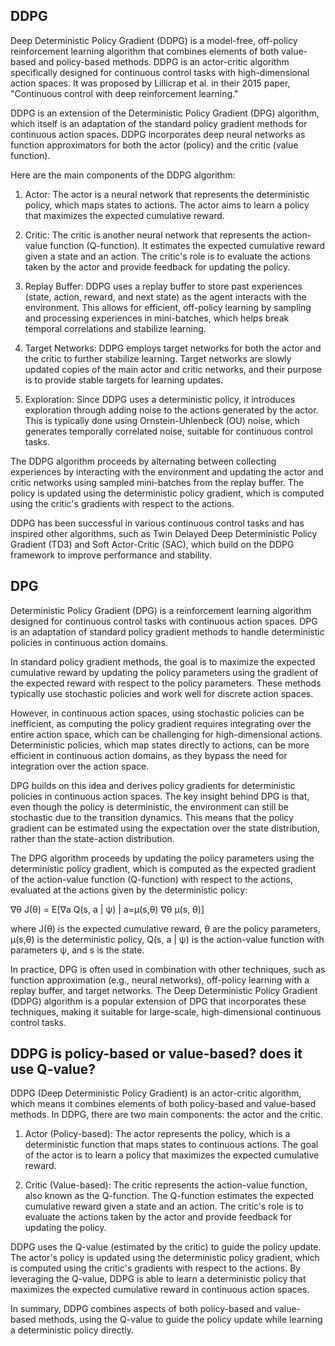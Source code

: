 ## DDPG
Deep Deterministic Policy Gradient (DDPG) is a model-free, off-policy reinforcement learning algorithm that combines elements of both value-based and policy-based methods. DDPG is an actor-critic algorithm specifically designed for continuous control tasks with high-dimensional action spaces. It was proposed by Lillicrap et al. in their 2015 paper, "Continuous control with deep reinforcement learning."

DDPG is an extension of the Deterministic Policy Gradient (DPG) algorithm, which itself is an adaptation of the standard policy gradient methods for continuous action spaces. DDPG incorporates deep neural networks as function approximators for both the actor (policy) and the critic (value function).

Here are the main components of the DDPG algorithm:

1. Actor: The actor is a neural network that represents the deterministic policy, which maps states to actions. The actor aims to learn a policy that maximizes the expected cumulative reward.

2. Critic: The critic is another neural network that represents the action-value function (Q-function). It estimates the expected cumulative reward given a state and an action. The critic's role is to evaluate the actions taken by the actor and provide feedback for updating the policy.

3. Replay Buffer: DDPG uses a replay buffer to store past experiences (state, action, reward, and next state) as the agent interacts with the environment. This allows for efficient, off-policy learning by sampling and processing experiences in mini-batches, which helps break temporal correlations and stabilize learning.

4. Target Networks: DDPG employs target networks for both the actor and the critic to further stabilize learning. Target networks are slowly updated copies of the main actor and critic networks, and their purpose is to provide stable targets for learning updates.

5. Exploration: Since DDPG uses a deterministic policy, it introduces exploration through adding noise to the actions generated by the actor. This is typically done using Ornstein-Uhlenbeck (OU) noise, which generates temporally correlated noise, suitable for continuous control tasks.

The DDPG algorithm proceeds by alternating between collecting experiences by interacting with the environment and updating the actor and critic networks using sampled mini-batches from the replay buffer. The policy is updated using the deterministic policy gradient, which is computed using the critic's gradients with respect to the actions.

DDPG has been successful in various continuous control tasks and has inspired other algorithms, such as Twin Delayed Deep Deterministic Policy Gradient (TD3) and Soft Actor-Critic (SAC), which build on the DDPG framework to improve performance and stability.

## DPG
Deterministic Policy Gradient (DPG) is a reinforcement learning algorithm designed for continuous control tasks with continuous action spaces. DPG is an adaptation of standard policy gradient methods to handle deterministic policies in continuous action domains.

In standard policy gradient methods, the goal is to maximize the expected cumulative reward by updating the policy parameters using the gradient of the expected reward with respect to the policy parameters. These methods typically use stochastic policies and work well for discrete action spaces.

However, in continuous action spaces, using stochastic policies can be inefficient, as computing the policy gradient requires integrating over the entire action space, which can be challenging for high-dimensional actions. Deterministic policies, which map states directly to actions, can be more efficient in continuous action domains, as they bypass the need for integration over the action space.

DPG builds on this idea and derives policy gradients for deterministic policies in continuous action spaces. The key insight behind DPG is that, even though the policy is deterministic, the environment can still be stochastic due to the transition dynamics. This means that the policy gradient can be estimated using the expectation over the state distribution, rather than the state-action distribution.

The DPG algorithm proceeds by updating the policy parameters using the deterministic policy gradient, which is computed as the expected gradient of the action-value function (Q-function) with respect to the actions, evaluated at the actions given by the deterministic policy:

∇θ J(θ) = E[∇a Q(s, a | ψ) | a=μ(s,θ) ∇θ μ(s, θ)]

where J(θ) is the expected cumulative reward, θ are the policy parameters, μ(s,θ) is the deterministic policy, Q(s, a | ψ) is the action-value function with parameters ψ, and s is the state.

In practice, DPG is often used in combination with other techniques, such as function approximation (e.g., neural networks), off-policy learning with a replay buffer, and target networks. The Deep Deterministic Policy Gradient (DDPG) algorithm is a popular extension of DPG that incorporates these techniques, making it suitable for large-scale, high-dimensional continuous control tasks.

## DDPG is policy-based or value-based? does it use Q-value?
DDPG (Deep Deterministic Policy Gradient) is an actor-critic algorithm, which means it combines elements of both policy-based and value-based methods. In DDPG, there are two main components: the actor and the critic.

1. Actor (Policy-based): The actor represents the policy, which is a deterministic function that maps states to continuous actions. The goal of the actor is to learn a policy that maximizes the expected cumulative reward.

2. Critic (Value-based): The critic represents the action-value function, also known as the Q-function. The Q-function estimates the expected cumulative reward given a state and an action. The critic's role is to evaluate the actions taken by the actor and provide feedback for updating the policy.

DDPG uses the Q-value (estimated by the critic) to guide the policy update. The actor's policy is updated using the deterministic policy gradient, which is computed using the critic's gradients with respect to the actions. By leveraging the Q-value, DDPG is able to learn a deterministic policy that maximizes the expected cumulative reward in continuous action spaces.

In summary, DDPG combines aspects of both policy-based and value-based methods, using the Q-value to guide the policy update while learning a deterministic policy directly.
